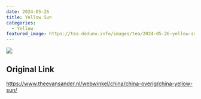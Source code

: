 ```yaml
---
date: 2024-05-26
title: Yellow Sun
categories:
  - Yellow
featured_image: https://tea.dedunu.info/images/tea/2024-05-26-yellow-sun-1.jpeg
---
```


![](https://tea.dedunu.info/images/tea/2024-05-26-yellow-sun-2.jpeg)

## Original Link

<https://www.theevansander.nl/webwinkel/china/china-overig/china-yellow-sun/>
